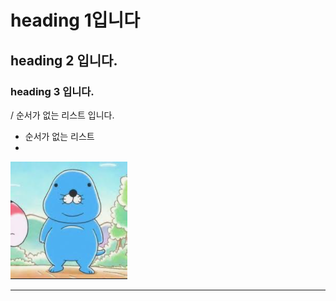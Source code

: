 # heading 1입니다

## heading 2 입니다.

### heading 3 입니다.

/ 순서가 없는 리스트 입니다.

* 순서가 없는 리스트
* 

![image-20201229143449621](images/image-20201229143449621.png)

---

